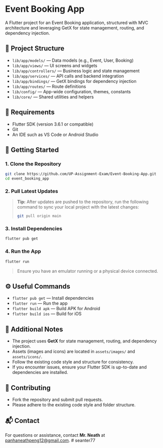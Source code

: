 # Event Booking App

A Flutter project for an Event Booking application, structured with MVC architecture and leveraging GetX for state management, routing, and dependency injection.

## 📁 Project Structure

- `lib/app/models/` — Data models (e.g., Event, User, Booking)
- `lib/app/views/` — UI screens and widgets
- `lib/app/controllers/` — Business logic and state management
- `lib/app/services/` — API calls and backend integration
- `lib/app/bindings/` — GetX bindings for dependency injection
- `lib/app/routes/` — Route definitions
- `lib/config/` — App-wide configuration, themes, constants
- `lib/core/` — Shared utilities and helpers

## 🔧 Requirements

- Flutter SDK (version 3.6.1 or compatible)
- Git
- An IDE such as VS Code or Android Studio

## 🚀 Getting Started

### 1. Clone the Repository

```bash
git clone https://github.com/UP-Assignment-Exam/Event-Booking-App.git
cd event_booking_app
```

### 2. Pull Latest Updates

> **Tip:** After updates are pushed to the repository, run the following command to sync your local project with the latest changes:
>
> ```bash
> git pull origin main
> ```

### 3. Install Dependencies

```bash
flutter pub get
```

### 4. Run the App

```bash
flutter run
```

> Ensure you have an emulator running or a physical device connected.

## ⚙️ Useful Commands

- `flutter pub get` — Install dependencies
- `flutter run` — Run the app
- `flutter build apk` — Build APK for Android
- `flutter build ios` — Build for iOS

## 📝 Additional Notes

- The project uses **GetX** for state management, routing, and dependency injection.
- Assets (images and icons) are located in `assets/images/` and `assets/icons/`.
- Follow the existing code style and structure for consistency.
- If you encounter issues, ensure your Flutter SDK is up-to-date and dependencies are installed.

## 🤝 Contributing

- Fork the repository and submit pull requests.
- Please adhere to the existing code style and folder structure.

## 📬 Contact

For questions or assistance, contact **Mr. Neath** at panhaneathpeng12@gmail.com.
#   s e a n t e r 7 7  
 